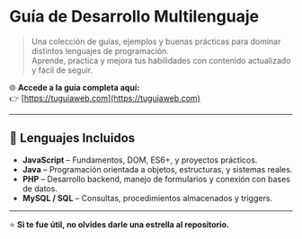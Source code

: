 #  Guía de Desarrollo Multilenguaje  

> Una colección de guías, ejemplos y buenas prácticas para dominar distintos lenguajes de programación.  
> Aprende, practica y mejora tus habilidades con contenido actualizado y fácil de seguir.  

🌐 **Accede a la guía completa aquí:**  
👉 [https://tuguiaweb.com](https://tuguiaweb.com)

---

## 🧠 Lenguajes Incluidos  
-  **JavaScript** – Fundamentos, DOM, ES6+, y proyectos prácticos.  
-  **Java** – Programación orientada a objetos, estructuras, y sistemas reales.  
-  **PHP** – Desarrollo backend, manejo de formularios y conexión con bases de datos.  
-  **MySQL / SQL** – Consultas, procedimientos almacenados y triggers.  

---

⭐ **Si te fue útil, no olvides darle una estrella al repositorio.**  


